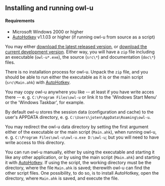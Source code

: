## Installing and running owl-u

#### Requirements

* Microsoft Windows 2000 or higher
* [AutoHotkey](http://ahkscript.org/download/) v1.1.03 or higher (if running
owl-u from source as a script)

You may either
[download the latest released version](https://github.com/joten/owl-u/releases/latest),
or
[download the current development version](https://github.com/joten/owl-u/archive/master.zip).
Either way, you will have a `zip` file including an executable (`owl-u*.exe`),
the source (`src\*`) and documentation (`doc\*`) files.

There is no installation process for owl-u. Unpack the `zip` file, and you
should be able to run either the executable as it is or the main script
(`src\Main.ahk`) with [AutoHotkey](http://ahkscript.org/download/).

You may copy owl-u anywhere you like -- at least if you have write acces
there -- e. g. `C:\Program Files\owl-u` or link it to the 'Windows Start Menu'
or the 'Windows Taskbar', for example.

By default owl-u stores the session data (configuration and cache) to the
user's APPDATA directory, e. g. `C:\Users\joten\AppData\Roaming\owl-u`.

You may redirect the owl-u data directory by setting the first argument either
of the executable or the main script (`Main.ahk`), when running owl-u, e. g.
`C:\Program Files\owl-u\owl-u.exe D:\owl-u`; but you will need to have write
access to this directory.

You can run owl-u manually, either by using the executable and starting it like
any other application, or by using the main script (`Main.ahk`) and starting it
with [AutoHotkey](http://ahkscript.org/download/).
If using the script, the working directory must be the directory, where the
file `Main.ahk` is saved; therewith owl-u can find the other script files. One
possibility, to do so, is to install AutoHotkey, open the directory, where
`Main.ahk` is saved, and execute the file.
